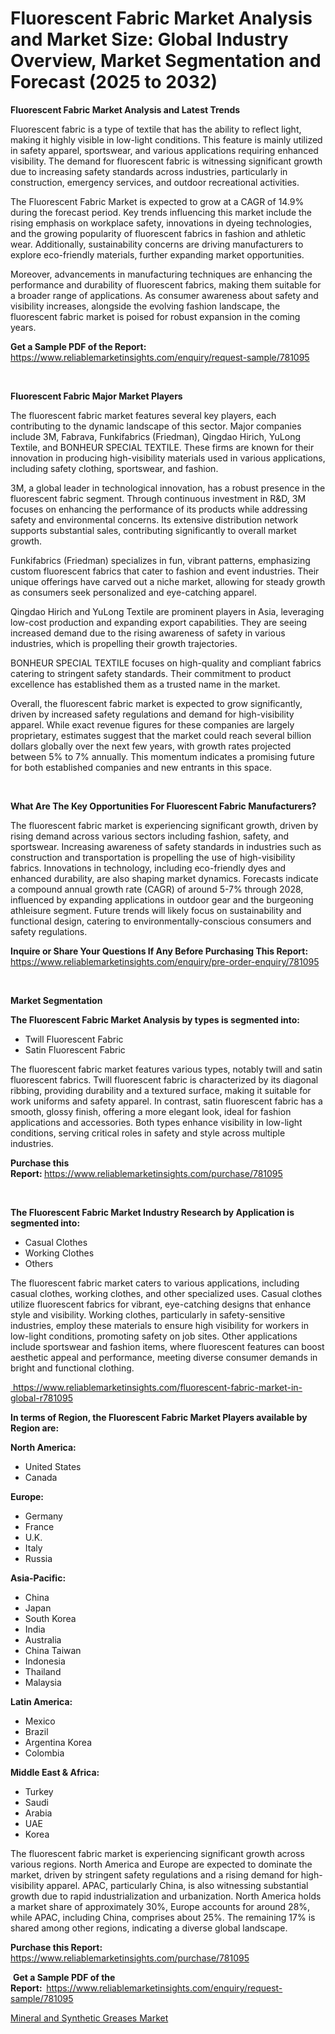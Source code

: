 <p><h1>Fluorescent Fabric Market Analysis and Market Size: Global Industry Overview, Market Segmentation and Forecast (2025 to 2032)</h1></p><p><strong>Fluorescent Fabric Market Analysis and Latest Trends</strong></p>
<p><p>Fluorescent fabric is a type of textile that has the ability to reflect light, making it highly visible in low-light conditions. This feature is mainly utilized in safety apparel, sportswear, and various applications requiring enhanced visibility. The demand for fluorescent fabric is witnessing significant growth due to increasing safety standards across industries, particularly in construction, emergency services, and outdoor recreational activities.</p><p>The Fluorescent Fabric Market is expected to grow at a CAGR of 14.9% during the forecast period. Key trends influencing this market include the rising emphasis on workplace safety, innovations in dyeing technologies, and the growing popularity of fluorescent fabrics in fashion and athletic wear. Additionally, sustainability concerns are driving manufacturers to explore eco-friendly materials, further expanding market opportunities. </p><p>Moreover, advancements in manufacturing techniques are enhancing the performance and durability of fluorescent fabrics, making them suitable for a broader range of applications. As consumer awareness about safety and visibility increases, alongside the evolving fashion landscape, the fluorescent fabric market is poised for robust expansion in the coming years.</p></p>
<p><strong>Get a Sample PDF of the Report:&nbsp;</strong> <a href="https://www.reliablemarketinsights.com/enquiry/request-sample/781095?utm_campaign=2951&utm_medium=2&utm_source=Github&utm_content=ia&utm_term=26032025&utm_id=fluorescent-fabric">https://www.reliablemarketinsights.com/enquiry/request-sample/781095</a></p>
<p>&nbsp;</p>
<p><strong>Fluorescent Fabric Major Market Players</strong></p>
<p><p>The fluorescent fabric market features several key players, each contributing to the dynamic landscape of this sector. Major companies include 3M, Fabrava, Funkifabrics (Friedman), Qingdao Hirich, YuLong Textile, and BONHEUR SPECIAL TEXTILE. These firms are known for their innovation in producing high-visibility materials used in various applications, including safety clothing, sportswear, and fashion.</p><p>3M, a global leader in technological innovation, has a robust presence in the fluorescent fabric segment. Through continuous investment in R&D, 3M focuses on enhancing the performance of its products while addressing safety and environmental concerns. Its extensive distribution network supports substantial sales, contributing significantly to overall market growth.</p><p>Funkifabrics (Friedman) specializes in fun, vibrant patterns, emphasizing custom fluorescent fabrics that cater to fashion and event industries. Their unique offerings have carved out a niche market, allowing for steady growth as consumers seek personalized and eye-catching apparel.</p><p>Qingdao Hirich and YuLong Textile are prominent players in Asia, leveraging low-cost production and expanding export capabilities. They are seeing increased demand due to the rising awareness of safety in various industries, which is propelling their growth trajectories.</p><p>BONHEUR SPECIAL TEXTILE focuses on high-quality and compliant fabrics catering to stringent safety standards. Their commitment to product excellence has established them as a trusted name in the market.</p><p>Overall, the fluorescent fabric market is expected to grow significantly, driven by increased safety regulations and demand for high-visibility apparel. While exact revenue figures for these companies are largely proprietary, estimates suggest that the market could reach several billion dollars globally over the next few years, with growth rates projected between 5% to 7% annually. This momentum indicates a promising future for both established companies and new entrants in this space.</p></p>
<p>&nbsp;</p>
<p><strong>What Are The Key Opportunities For Fluorescent Fabric Manufacturers?</strong></p>
<p><p>The fluorescent fabric market is experiencing significant growth, driven by rising demand across various sectors including fashion, safety, and sportswear. Increasing awareness of safety standards in industries such as construction and transportation is propelling the use of high-visibility fabrics. Innovations in technology, including eco-friendly dyes and enhanced durability, are also shaping market dynamics. Forecasts indicate a compound annual growth rate (CAGR) of around 5-7% through 2028, influenced by expanding applications in outdoor gear and the burgeoning athleisure segment. Future trends will likely focus on sustainability and functional design, catering to environmentally-conscious consumers and safety regulations.</p></p>
<p><strong>Inquire or Share Your Questions If Any Before Purchasing This Report:</strong> <a href="https://www.reliablemarketinsights.com/enquiry/pre-order-enquiry/781095?utm_campaign=2951&utm_medium=2&utm_source=Github&utm_content=ia&utm_term=26032025&utm_id=fluorescent-fabric">https://www.reliablemarketinsights.com/enquiry/pre-order-enquiry/781095</a></p>
<p>&nbsp;</p>
<p><strong>Market Segmentation</strong></p>
<p><strong>The Fluorescent Fabric Market Analysis by types is segmented into:</strong></p>
<p><ul><li>Twill Fluorescent Fabric</li><li>Satin Fluorescent Fabric</li></ul></p>
<p><p>The fluorescent fabric market features various types, notably twill and satin fluorescent fabrics. Twill fluorescent fabric is characterized by its diagonal ribbing, providing durability and a textured surface, making it suitable for work uniforms and safety apparel. In contrast, satin fluorescent fabric has a smooth, glossy finish, offering a more elegant look, ideal for fashion applications and accessories. Both types enhance visibility in low-light conditions, serving critical roles in safety and style across multiple industries.</p></p>
<p><strong>Purchase this Report:&nbsp;</strong><a href="https://www.reliablemarketinsights.com/purchase/781095?utm_campaign=2951&utm_medium=2&utm_source=Github&utm_content=ia&utm_term=26032025&utm_id=fluorescent-fabric">https://www.reliablemarketinsights.com/purchase/781095</a></p>
<p>&nbsp;</p>
<p><strong>The Fluorescent Fabric Market Industry Research by Application is segmented into:</strong></p>
<p><ul><li>Casual Clothes</li><li>Working Clothes</li><li>Others</li></ul></p>
<p><p>The fluorescent fabric market caters to various applications, including casual clothes, working clothes, and other specialized uses. Casual clothes utilize fluorescent fabrics for vibrant, eye-catching designs that enhance style and visibility. Working clothes, particularly in safety-sensitive industries, employ these materials to ensure high visibility for workers in low-light conditions, promoting safety on job sites. Other applications include sportswear and fashion items, where fluorescent features can boost aesthetic appeal and performance, meeting diverse consumer demands in bright and functional clothing.</p></p>
<p><a href="https://www.reliablemarketinsights.com/fluorescent-fabric-market-in-global-r781095?utm_campaign=2951&utm_medium=2&utm_source=Github&utm_content=ia&utm_term=26032025&utm_id=fluorescent-fabric">&nbsp;https://www.reliablemarketinsights.com/fluorescent-fabric-market-in-global-r781095</a></p>
<p><strong>In terms of Region, the Fluorescent Fabric Market Players available by Region are:</strong></p>
<p>
    <p> <strong> North America: </strong>
        <ul>
            <li>United States</li>
            <li>Canada</li>
        </ul>
        </p> 
    <p> <strong> Europe: </strong>
        <ul>
            <li>Germany</li>
            <li>France</li>
            <li>U.K.</li>
            <li>Italy</li>
            <li>Russia</li>
        </ul>
        </p> 
    <p> <strong> Asia-Pacific: </strong>
        <ul>
            <li>China</li>
            <li>Japan</li>
            <li>South Korea</li>
            <li>India</li>
            <li>Australia</li>
            <li>China Taiwan</li>
            <li>Indonesia</li>
            <li>Thailand</li>
            <li>Malaysia</li>
        </ul>
        </p> 
    <p> <strong> Latin America: </strong>
        <ul>
            <li>Mexico</li>
            <li>Brazil</li>
            <li>Argentina Korea</li>
            <li>Colombia</li>
        </ul>
        </p> 
    <p> <strong> Middle East & Africa: </strong>
        <ul>
            <li>Turkey</li>
            <li>Saudi</li>
            <li>Arabia</li>
            <li>UAE</li>
            <li>Korea</li>
        </ul>
    </p>
    </p>
<p><p>The fluorescent fabric market is experiencing significant growth across various regions. North America and Europe are expected to dominate the market, driven by stringent safety regulations and a rising demand for high-visibility apparel. APAC, particularly China, is also witnessing substantial growth due to rapid industrialization and urbanization. North America holds a market share of approximately 30%, Europe accounts for around 28%, while APAC, including China, comprises about 25%. The remaining 17% is shared among other regions, indicating a diverse global landscape.</p></p>
<p><strong>Purchase this Report: </strong><a href="https://www.reliablemarketinsights.com/purchase/781095?utm_campaign=2951&utm_medium=2&utm_source=Github&utm_content=ia&utm_term=26032025&utm_id=fluorescent-fabric">https://www.reliablemarketinsights.com/purchase/781095</a></p>
<p>&nbsp;<strong>Get a Sample PDF of the Report:&nbsp;&nbsp;</strong><a href="https://www.reliablemarketinsights.com/enquiry/request-sample/781095?utm_campaign=2951&utm_medium=2&utm_source=Github&utm_content=ia&utm_term=26032025&utm_id=fluorescent-fabric">https://www.reliablemarketinsights.com/enquiry/request-sample/781095</a></p>
<p><strong></strong></p>
<p><p><a href="https://github.com/hannajuana198484/Market-Research-Report-List-1/blob/main/mineral-and-synthetic-greases-market.md?utm_campaign=2951&utm_medium=2&utm_source=Github&utm_content=ia&utm_term=26032025&utm_id=fluorescent-fabric">Mineral and Synthetic Greases Market</a></p></p>